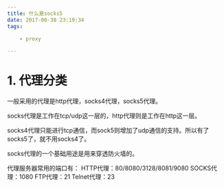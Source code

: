 ```yaml
---
title: 什么是socks5
date: 2017-06-30 23:19:34
tags:

	- proxy

---
```


# 1. 代理分类

一般采用的代理是http代理，socks4代理，socks5代理。

socks代理是工作在tcp/udp这一层的，http代理则是工作在http这一层。

socks4代理只能进行tcp通信，而sock5则增加了udp通信的支持。所以有了socks5了，就不用socks4了。

socks代理的一个基础用途是用来穿透防火墙的。

代理服务器常用的端口有：
HTTP代理：80/8080/3128/8081/9080
SOCKS代理：1080
FTP代理：21
Telnet代理：23



